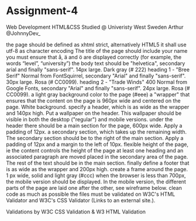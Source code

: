 # Assignment-4
Web Development HTML&amp;CSS
Studied @ Univeristy West Sweden
Arthur @JohnnyDev_



the page should be defined as xhtml strict, alternatively HTML5
it shall use utf-8 as character encoding
The title of the page should include your name
you must ensure that å, ä and ö are displayed correctly (for example, the words “level”, “university”)
the body text should be "helvetica", secondary arial and finally "sans-serif". 14px large. Dark gray (# 222)
heading 1 - "Bree Serif" Normal from FontSquirrel, secondary "Arial" and finally "sans-serif". 30px large. Rosa (# CC0099).
heading 2 - "Trade Winds" 400 Normal from Google Fonts, secondary "Arial" and finally "sans-serif". 24px large. Rosa (# CC0099).
a light gray background color to the page (#eee)
a "wrapper" that ensures that the content on the page is 960px wide and centered on the page. White background.
specify a header, which is as wide as the wrapper and 140px high.
Put a wallpaper on the header. This wallpaper should be visible in both the desktop ("regular") and mobile versions.
under the header there should be a main section for the page, 600px wide. Apply a padding of 12px.
a secondary section, which takes up the remaining width. The secondary section should be to the right of the main section. Apply a padding of 12px and a margin to the left of 10px.
flexible height of the page, ie the content controls the height of the page
at least one heading and an associated paragraph are moved placed in the secondary area of the page. The rest of the text should be in the main section.
finally define a footer that is as wide as the wrapper and 200px high.
create a frame around the page. 1 px wide, solid and light gray (#ccc)
when the browser is less than 700px, the mobile version should be displayed. In the mobile version, the different parts of the page are laid one after the other, see wireframe below.
clean code as much as possible
the files must be validated on W3C's HTML Validator and W3C's CSS Validator (Links to an external site.).

Validations by W3C CSS Validation & W3 HTML Validation
